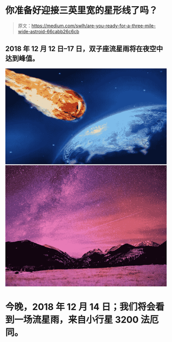 # 你准备好迎接三英里宽的星形线了吗？

> 原文：<https://medium.com/swlh/are-you-ready-for-a-three-mile-wide-astroid-66cabb26c6cb>

## 2018 年 12 月 12 日–17 日，双子座流星雨将在夜空中达到峰值。

![](img/280bfa2b186f7ad2b27c09e52b9b9bef.png)![](img/9fcc89653e6147b7858e7749dd0296e1.png)

# 今晚，2018 年 12 月 14 日；我们将会看到一场流星雨，来自小行星 3200 法厄同。